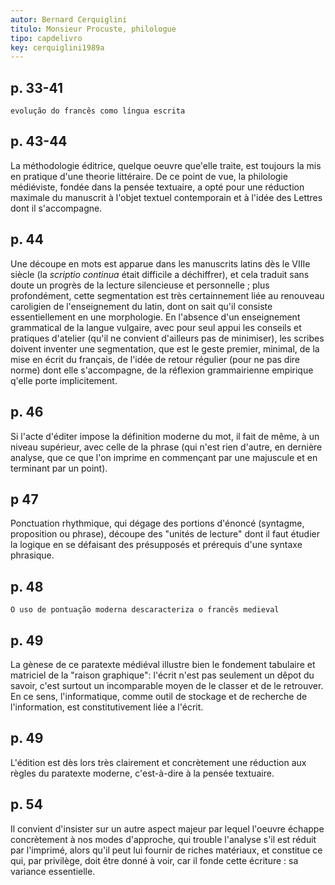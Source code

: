 ```yaml
---
autor: Bernard Cerquiglini
titulo: Monsieur Procuste, philologue
tipo: capdelivro
key: cerquiglini1989a
---
```


## p. 33-41

`evolução do francês como língua escrita`

## p. 43-44

La méthodologie éditrice, quelque oeuvre que'elle traite, est toujours la mis en pratique d'une theorie littéraire. De ce point de vue, la philologie médiéviste, fondée dans la pensée textuaire, a opté pour une réduction maximale du manuscrit à l'objet textuel contemporain et à l'idée des Lettres dont il s'accompagne.

## p. 44

Une découpe en mots est apparue dans les manuscrits latins dès le VIIIe siècle (la *scriptio continua* était difficile a déchiffrer), et cela traduit sans doute un progrès de la lecture silencieuse et personnelle ; plus profondément, cette segmentation est très certainnement liée au renouveau caroligien de l'enseignement du latin, dont on sait qu'il consiste essentiellement en une morphologie. En l'absence d'un enseignement grammatical de la langue vulgaire, avec pour seul appui les conseils et pratiques d'atelier (qu'il ne convient d'ailleurs pas de minimiser), les scribes doivent inventer une segmentation, que est le geste premier, minimal, de la mise en écrit du français, de l'idée de retour régulier (pour ne pas dire norme) dont elle s'accompagne, de la réflexion grammairienne empirique q'elle porte implicitement.

## p. 46

Si l'acte d'éditer impose la définition moderne du mot, il fait de même, à un niveau supérieur, avec celle de la phrase (qui n'est rien d'autre, en dernière analyse, que ce que l'on imprime en commençant par une majuscule et en terminant par un point).

## p 47

Ponctuation rhythmique, qui dégage des portions d'énoncé (syntagme, proposition ou phrase), découpe des "unités de lecture" dont il faut étudier la logique en se défaisant des présupposés et prérequis d'une syntaxe phrasique.

## p. 48

`O uso de pontuação moderna descaracteriza o francês medieval`

## p. 49

La gènese de ce paratexte médiéval illustre bien le fondement tabulaire et matriciel de la "raison graphique": l'écrit n'est pas seulement un dêpot du savoir, c'est surtout un incomparable moyen de le classer et de le retrouver. En ce sens, l'informatique, comme outil de stockage et de recherche de l'information, est constitutivement liée a l'écrit.

## p. 49

L'édition est dès lors très clairement et concrètement une réduction aux règles du paratexte moderne, c'est-à-dire à la pensée textuaire.

## p. 54

Il convient d'insister sur un autre aspect majeur par lequel l'oeuvre échappe concrètement à nos modes d'approche, qui trouble l'analyse s'il est réduit par l'imprimé, alors qu'il peut lui fournir de riches matériaux, et constitue ce qui, par privilège, doit être donné à voir, car il fonde cette écriture : sa variance essentielle.
